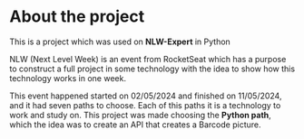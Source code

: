 # About the project
This is a project which was used on **NLW-Expert** in Python

NLW (Next Level Week) is an event from RocketSeat which has a purpose to construct a full project in some technology with the idea to show how this technology works in one week.

This event happened started on 02/05/2024 and finished on 11/05/2024, and it had seven paths to choose. Each of this paths it is a technology to work and study on. This project was made choosing the **Python path**, which the idea was to create an API that creates a Barcode picture.
